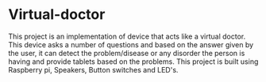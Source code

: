 # Virtual-doctor
This project is an implementation of device that acts like a virtual doctor. This device asks a number of questions and based on the answer given by the user, it can detect the problem/disease or any disorder the person is having and provide tablets based on the problems. This project is built using Raspberry pi, Speakers, Button switches and LED's.
